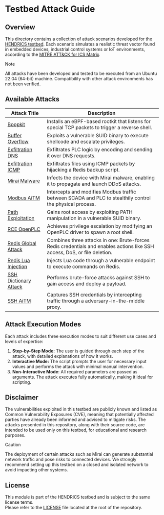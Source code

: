# Testbed Attack Guide

## Overview
This directory contains a collection of attack scenarios developed for the [HENDRICS testbed](../README.md). Each scenario simulates a realistic threat vector found in embedded devices, industrial control systems or IoT environments, according to the [MITRE ATT&CK for ICS Matrix](https://attack.mitre.org/versions/v17/matrices/ics/). 

> [!NOTE]
> All attacks have been developed and tested to be executed from an Ubuntu 22.04 (64-bit) machine. Compatibility with other attack environments has not been verified.

## Available Attacks

| Attack Title        | Description                                               |
|---------------------|-----------------------------------------------------------|
| [Boopkit](./Boopkit/README.md)                     | Installs an eBPF-based rootkit that listens for special TCP packets to trigger a reverse shell.    | 
| [Buffer Overflow](./buffer_overflow/README.md)     | Exploits a vulnerable SUID binary to execute shellcode and escalate privileges.                    |
| [Exfiltration DNS](./exfiltration_DNS/README.md)   | Exfiltrates PLC logic by encoding and sending it over DNS requests.                                |
| [Exfiltration ICMP](./exfiltration_ICMP/README.md) | Exfiltrates files using ICMP packets by hijacking a Redis backup script.                           |
| [Mirai Malware](./Mirai_malware/README.md)         | Infects the device with Mirai malware, enabling it to propagate and launch DDoS attacks.           |
| [Modbus AiTM](./Modbus_AiTM/README.md)      | Intercepts and modifies Modbus traffic between SCADA and PLC to stealthily control the physical process.  |
| [Path Exploitation](./path_exploitation/README.md)         | Gains root access by exploiting PATH manipulation in a vulnerable SUID binary.             |
| [RCE OpenPLC](./RCE_OpenPLC/README.md)      | Achieves privilege escalation by modifying an OpenPLC driver to spawn a root shell.                       |
| [Redis Global Attack](./Redis_global_attack/README.md)     | Combines three attacks in one: Brute-forces Redis credentials and enables actions like SSH access, DoS, or file deletion. |
| [Redis Lua Injection](./Redis_Lua_injection/README.md)     | Injects Lua code through a vulnerable endpoint to execute commands on Redis.               |
| [SSH Dictionary Attack](./SSH_dictionary_attack/README.md) | Performs brute-force attacks against SSH to gain access and deploy a payload.              |
| [SSH AiTM](./SSH_AiTM/README.md)                           | Captures SSH credentials by intercepting traffic through a adversary-in-the-middle proxy.        |

## Attack Execution Modes
Each attack includes three execution modes to suit different use cases and levels of expertise:  
1. **Step-by-Step Mode:** The user is guided through each step of the attack, with detailed explanations of how it works.  
2. **Interactive Mode:** The script prompts the user for necessary input values and performs the attack with minimal manual intervention.  
3. **Non-Interactive Mode:** All required parameters are passed as arguments. The attack executes fully automatically, making it ideal for scripting.

## Disclaimer
The vulnerabilities exploited in this testbed are publicly known and listed as Common Vulnerability Exposures (CVE), meaning that potentially affected parties have already been informed and advised to mitigate risks. The attacks presented in this repository, along with their source code, are intended to be used only on this testbed, for educational and research purposes.  

> [!CAUTION]
> The deployment of certain attacks such as Mirai can generate substantial network traffic and pose risks to connected devices. We strongly recommend setting up this testbed on a closed and isolated network to avoid impacting other systems.

## License
This module is part of the HENDRICS testbed and is subject to the same license terms.  
Please refer to the [LICENSE](../LICENSE) file located at the root of the repository.
